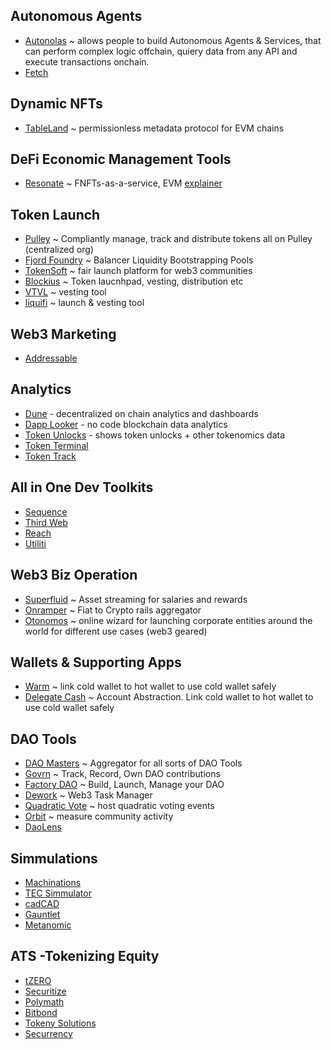 ## Autonomous Agents

- [Autonolas](https://www.autonolas.network/) ~ allows people to build Autonomous Agents & Services, that can perform complex logic offchain, quiery data from any API and execute transactions onchain.
- [Fetch](https://fetch.ai/)

## Dynamic NFTs

- [TableLand](https://tableland.xyz/) ~ permissionless metadata protocol for EVM chains

## DeFi Economic Management Tools

- [Resonate](https://www.resonate.finance/) ~ FNFTs-as-a-service, EVM [explainer](https://revestfinance.medium.com/resonate-launch-details-54d2042de9a5)

## Token Launch

- [Pulley](https://pulley.com/products/crypto) ~ Compliantly manage, track and distribute tokens all on Pulley (centralized org)
- [Fjord Foundry](https://fjordfoundry.com/) ~ Balancer Liquidity Bootstrapping Pools
- [TokenSoft](https://www.tokensoft.io/) ~ fair launch platform for web3 communities
- [Blockius](https://blockius.io/) ~ Token laucnhpad, vesting, distribution etc
- [VTVL](https://vtvl.io/) ~ vesting tool
- [liquifi](https://www.liquifi.finance/) ~ launch & vesting tool

## Web3 Marketing

- [Addressable]((https://www.addressable.io/)) 

## Analytics

- [Dune](https://dune.com/) - decentralized on chain analytics and dashboards
- [Dapp Looker](https://dapplooker.com/) - no code blockchain data analytics
- [Token Unlocks](https://token.unlocks.app/) - shows token unlocks + other tokenomics data
- [Token Terminal](https://tokenterminal.com/)
- [Token Track](https://tokentrack.co/)

## All in One Dev Toolkits

- [Sequence](https://sequence.xyz/)
- [Third Web](https://thirdweb.com/)
- [Reach](https://www.reach.sh/)
- [Utiliti](https://www.utiliti.ai/)


## Web3 Biz Operation

- [Superfluid](https://www.superfluid.finance/) ~ Asset streaming for salaries and rewards
- [Onramper](https://onramper.com/) ~ Fiat to Crypto rails aggregator
- [Otonomos](https://otonomos.com/) ~ online wizard for launching corporate entities around the world for different use cases (web3 geared)

## Wallets & Supporting Apps

- [Warm](https://warm.xyz) ~ link cold wallet to hot wallet to use cold wallet safely
- [Delegate Cash](https://delegate.cash/) ~ Account Abstraction. Link cold wallet to hot wallet to use cold wallet safely

## DAO Tools

- [DAO Masters](https://www.daomasters.xyz/) ~ Aggregator for all sorts of DAO Tools
- [Govrn](https://linktr.ee/Govrn) ~ Track, Record, Own DAO contributions
- [Factory DAO](https://www.factorydao.xyz/) ~ Build, Launch, Manage your DAO
- [Dework](https://dework.xyz/) ~ Web3 Task Manager
- [Quadratic Vote](https://quadraticvote.co/) ~ host quadratic voting events
- [Orbit](https://orbit.love/) ~ measure community activity
- [DaoLens](https://www.daolens.com/blog)

## Simmulations

- [Machinations](https://machinations.io/)
- [TEC Simmulator](https://config.tecommons.org/config/1)
- [cadCAD](https://cadcad.org/)
- [Gauntlet](https://gauntlet.network/)
- [Metanomic](https://www.metanomic.net/)

## ATS -Tokenizing Equity

- [tZERO](https://www.tzero.com/)    
- [Securitize](https://securitize.io/)    
- [Polymath](https://polymath.network/)    
- [Bitbond](https://www.bitbond.com/)    
- [Tokeny Solutions](https://tokeny.com/)        
- [Securrency](https://securrency.com/)
